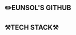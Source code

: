 ## ✏️EUNSOL'S GITHUB



## ⚒️TECH STACK⚒️
<!---
slonue/slonue is a ✨ special ✨ repository because its `README.md` (this file) appears on your GitHub profile.
You can click the Preview link to take a look at your changes.
--->
